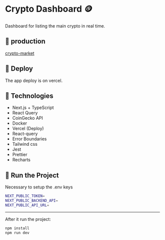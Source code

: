 # Crypto Dashboard 🪙

Dashboard for listing the main crypto in real time.

## 💫 production
[crypto-market](https://crypto-market-theta-nine.vercel.app/)

## 💾 Deploy
The app deploy is on vercel.

## 🔧 Technologies

- Next.js + TypeScript
- React Query
- CoinGecko API
- Docker
- Vercel (Deploy)
- React-query
- Error Boundaries
- Tailwind css
- Jest
- Prettier
- Recharts

## 🚀 Run the Project

Necessary to setup the .env keys

```bash
NEXT_PUBLIC_TOKEN=
NEXT_PUBLIC_BACKEND_API=
NEXT_PUBLIC_API_URL=
```

---

After it run the project:

```bash
npm install
npm run dev
```
